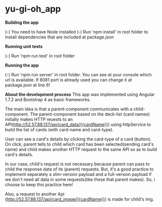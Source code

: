 # yu-gi-oh_app

**Building the app**

(-) You need to have Node installed
(-) Run 'npm install' in root folder to install dependencies that are included at package.json


**Running unit tests**

(-) Run 'npm run test' in root folder


**Running the app**

(-) Run 'npm run server' in root folder. You can see at your console which url is available. If 8081 port 
is already used you can change it at package.json at line 6!



**About the development process**
This app was implemented using Angular 1.7.2 and Bootstrap 4 as basic frameworks.

The main idea is that a parent-component communicates with a child-component.
The parent-component based on the deck-list (card names) initially makes HTTP reuests to an API(http://52.57.88.137/api/card_data/{{cardName}}) 
using httpService to build the list of cards (with card-name and card-type).

User can see a card's details by clicking the card-type of a card (button).
On click, parent tells to child which card has been selected(sending card's name) and child makes another HTTP request to the same API 
so as to build card's details. 

In our case, child's request is not necessary because parent can pass to child the response data of its (parent) requests.
But, it's a good practice to implement separately a slim-version payload and a full-version payload 
if we don't need all data in some requests(like these that parent makes). So, i choose to keep this practice here! 

Also, a request to another Api (http://52.57.88.137/api/card_image/{{cardName}}) is made for child's img. 
